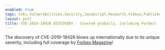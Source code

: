 ```yaml
---
enabled: true
tags: CVEs,Vulnerabilities,Security,JavaScript,Research,Videos,Published,Posts,News
layout: post
title: CVE-2019-18426 DISCOVERY - Covered globally, including Forbes!
---
```


The discovery of CVE-2019-18426 blows up internationally due to its unique severity, 
including full coverage by [Forbes Magazine](https://www.forbes.com/sites/daveywinder/2020/02/06/whatsapp-security-warning-for-iphone-users-as-one-click-attack-risk-confirmed/?fbclid=IwAR2TNUwSFzqe8onL9PGLOpNyq4DNMleBTSEcAr7028sJDuESsIHSDqSWvuo&sh=5028e8a87aba)!
